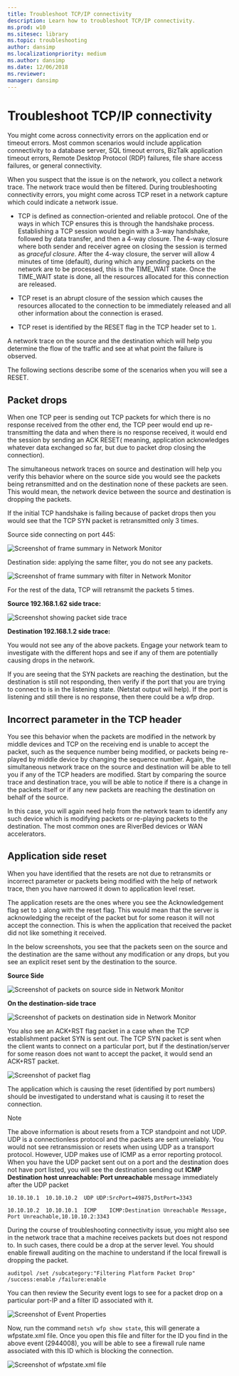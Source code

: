 ```yaml
---
title: Troubleshoot TCP/IP connectivity
description: Learn how to troubleshoot TCP/IP connectivity.
ms.prod: w10
ms.sitesec: library
ms.topic: troubleshooting
author: dansimp
ms.localizationpriority: medium
ms.author: dansimp
ms.date: 12/06/2018
ms.reviewer:
manager: dansimp
---
```


# Troubleshoot TCP/IP connectivity

You might come across connectivity errors on the application end or timeout errors. Most common scenarios would include application connectivity to a database server, SQL timeout errors, BizTalk application timeout errors, Remote Desktop Protocol (RDP) failures, file share access failures, or general connectivity.

When you suspect that the issue is on the network, you collect a network trace. The network trace would then be filtered. During troubleshooting connectivity errors, you might come across TCP reset in a network capture which could indicate a network issue.

* TCP is defined as connection-oriented and reliable protocol. One of the ways in which TCP ensures this is through the handshake process. Establishing a TCP session would begin with a 3-way handshake, followed by data transfer, and then a 4-way closure. The 4-way closure where both sender and receiver agree on closing the session is termed as *graceful closure*. After the 4-way closure, the server will allow 4 minutes of time (default), during which any pending packets on the network are to be processed, this is the TIME_WAIT state. Once the TIME_WAIT state is done, all the resources allocated for this connection are released.

* TCP reset is an abrupt closure of the session which causes the resources allocated to the connection to be immediately released and all other information about the connection is erased.

* TCP reset is identified by the RESET flag in the TCP header set to `1`.

A network trace on the source and the destination which will help you determine the flow of the traffic and see at what point the failure is observed.

The following sections describe some of the scenarios when you will see a RESET.

## Packet drops

When one TCP peer is sending out TCP packets for which there is no response received from the other end, the TCP peer would end up re-transmitting the data and when there is no response received, it would end the session by sending an ACK RESET( meaning, application acknowledges whatever data exchanged so far, but due to packet drop closing the connection).

The simultaneous network traces on source and destination will help you verify this behavior where on the source side you would see the packets being retransmitted and on the destination none of these packets are seen. This would mean, the network device between the source and destination is dropping the packets.

If the initial TCP handshake is failing because of packet drops then you would see that the TCP SYN packet is retransmitted only 3 times.

Source side connecting on port 445:

![Screenshot of frame summary in Network Monitor](images/tcp-ts-6.png)

Destination side: applying the same filter, you do not see any packets.

![Screenshot of frame summary with filter in Network Monitor](images/tcp-ts-7.png)

For the rest of the data, TCP will retransmit the packets 5 times.

**Source 192.168.1.62 side trace:**

![Screenshot showing packet side trace](images/tcp-ts-8.png)

**Destination 192.168.1.2 side trace:**

You would not see any of the above packets. Engage your network team to investigate with the different hops and see if any of them are potentially causing drops in the network.

If you are seeing that the SYN packets are reaching the destination, but the destination is still not responding, then verify if the port that you are trying to connect to is in the listening state. (Netstat output will help). If the port is listening and still there is no response, then there could be a wfp drop.

## Incorrect parameter in the TCP header

You see this behavior when the packets are modified in the network by middle devices and TCP on the receiving end is unable to accept the packet, such as the sequence number being modified, or packets being re-played by middle device by changing the sequence number. Again, the simultaneous network trace on the source and destination will be able to tell you if any of the TCP headers are modified. Start by comparing the source trace and destination trace, you will be able to notice if there is a change in the packets itself or if any new packets are reaching the destination on behalf of the source.

In this case, you will again need help from the network team to identify any such device which is modifying packets or re-playing packets to the destination. The most common ones are RiverBed devices or WAN accelerators.


## Application side reset

When you have identified that the resets are not due to retransmits or incorrect parameter or packets being modified with the help of network trace, then you have narrowed it down to application level reset.

The application resets are the ones where you see the Acknowledgement flag set to `1` along with the reset flag. This would mean that the server is acknowledging the receipt of the packet but for some reason it will not accept the connection. This is when the application that received the packet did not like something it received.

In the below screenshots, you see that the packets seen on the source and the destination are the same without any modification or any drops, but you see an explicit reset sent by the destination to the source.

**Source Side**

![Screenshot of packets on source side in Network Monitor](images/tcp-ts-9.png)

**On the destination-side trace**

![Screenshot of packets on destination side in Network Monitor](images/tcp-ts-10.png)

You also see an ACK+RST flag packet in a case when the TCP establishment packet SYN is sent out. The TCP SYN packet is sent when the client wants to connect on a particular port, but if the destination/server for some reason does not want to accept the packet, it would send an ACK+RST packet.

![Screenshot of packet flag](images/tcp-ts-11.png)

The application which is causing the reset (identified by port numbers) should be investigated to understand what is causing it to reset the connection.

>[!Note]
>The above information is about resets from a TCP standpoint and not UDP. UDP is a connectionless protocol and the packets are sent unreliably. You would not see retransmission or resets when using UDP as a transport protocol. However, UDP makes use of ICMP as a error reporting protocol. When you have the UDP packet sent out on a port and the destination does not have port listed, you will see the destination sending out  **ICMP Destination host unreachable: Port unreachable** message immediately after the UDP packet


```
10.10.10.1  10.10.10.2  UDP UDP:SrcPort=49875,DstPort=3343

10.10.10.2  10.10.10.1  ICMP    ICMP:Destination Unreachable Message, Port Unreachable,10.10.10.2:3343
```


During the course of troubleshooting connectivity issue, you might also see in the network trace that a machine receives packets but does not respond to. In such cases, there could be a drop at the server level. You should enable firewall auditing on the machine to understand if the local firewall is dropping the packet.

```
auditpol /set /subcategory:"Filtering Platform Packet Drop" /success:enable /failure:enable
```

You can then review the Security event logs to see for a packet drop on a particular port-IP and a filter ID associated with it.

![Screenshot of Event Properties](images/tcp-ts-12.png)

Now, run the command `netsh wfp show state`, this will generate a wfpstate.xml file. Once you open this file and filter for the ID you find in the above event (2944008), you will be able to see a firewall rule name associated with this ID which is blocking the connection.

![Screenshot of wfpstate.xml file](images/tcp-ts-13.png)
